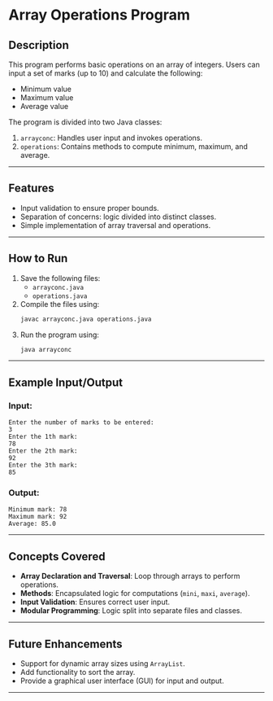 # Array Operations Program

## Description
This program performs basic operations on an array of integers. Users can input a set of marks (up to 10) and calculate the following:
- Minimum value
- Maximum value
- Average value

The program is divided into two Java classes:
1. `arrayconc`: Handles user input and invokes operations.
2. `operations`: Contains methods to compute minimum, maximum, and average.

---

## Features
- Input validation to ensure proper bounds.
- Separation of concerns: logic divided into distinct classes.
- Simple implementation of array traversal and operations.

---

## How to Run
1. Save the following files:
   - `arrayconc.java`
   - `operations.java`
2. Compile the files using:
   ```bash
   javac arrayconc.java operations.java
   ```
3. Run the program using:
   ```bash
   java arrayconc
   ```

---

## Example Input/Output
### Input:
```
Enter the number of marks to be entered:
3
Enter the 1th mark:
78
Enter the 2th mark:
92
Enter the 3th mark:
85
```

### Output:
```
Minimum mark: 78
Maximum mark: 92
Average: 85.0
```

---

## Concepts Covered
- **Array Declaration and Traversal**: Loop through arrays to perform operations.
- **Methods**: Encapsulated logic for computations (`mini`, `maxi`, `average`).
- **Input Validation**: Ensures correct user input.
- **Modular Programming**: Logic split into separate files and classes.

---

## Future Enhancements
- Support for dynamic array sizes using `ArrayList`.
- Add functionality to sort the array.
- Provide a graphical user interface (GUI) for input and output.

---
